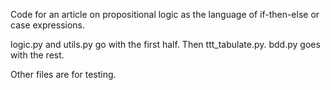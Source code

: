 Code for an article on propositional logic as the language of if-then-else or case expressions.

logic.py and utils.py go with the first half. Then ttt_tabulate.py. bdd.py goes with the rest.

Other files are for testing.

